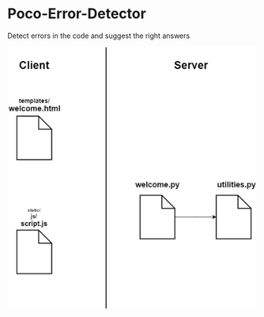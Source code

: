 # Poco-Error-Detector
Detect errors in the code and suggest the right answers

![alt tag](https://github.com/Bharathkumar-nb/Poco-Error-Detector/blob/poco_error_detector_rel_v1/Design/flowchart.png)
